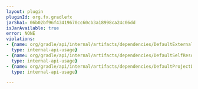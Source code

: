 ```yaml
---
layout: plugin
pluginId: org.fx.gradlefx
jarSha1: 06b02bf96f43419670cc60cb3a18998ca24c06dd
isJarAvailable: true
error: NONE
violations:
- {name: org/gradle/api/internal/artifacts/dependencies/DefaultExternalModuleDependency,
  type: internal-api-usage}
- {name: org/gradle/api/internal/artifacts/dependencies/DefaultSelfResolvingDependency,
  type: internal-api-usage}
- {name: org/gradle/api/internal/artifacts/dependencies/DefaultProjectDependency,
  type: internal-api-usage}

---
```

